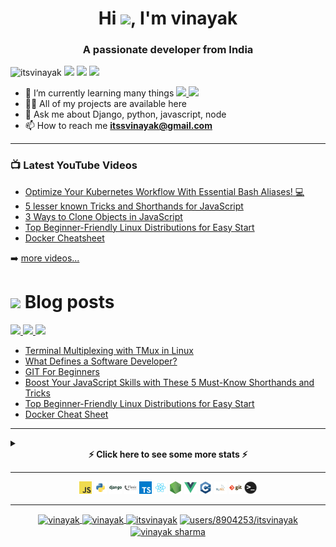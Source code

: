 <h1 align="center">Hi <img src="https://github.com/itsvinayak/itsvinayak/blob/master/assets/Hi.gif" height="30px" />, I'm vinayak</h1>
<h3 align="center">A passionate developer from India</h3>

<p align="left">
  <img src="https://komarev.com/ghpvc/?username=itsvinayak&label=PROFILE+VIEWS" alt="itsvinayak" />
  <a href="mailto:itssvinayak@gmail.com"><img src='https://img.shields.io/badge/Gmail-mail%20me-red' /></a>
  <a href="../../issues/new"><img src='https://img.shields.io/badge/Ask%20me-anything-1abc9c.svg'/></a>
  <a href="https://linktr.ee/itsvinayak"><img src="https://img.shields.io/badge/linktree-39E09B?style=for-the-badge&logo=linktree&logoColor=black"/></a>
</p>




<p align="left">
  
  - 🌱 I’m currently learning many things <a href="https://www.freecodecamp.org/itsvinayak"> <img src="https://img.shields.io/badge/freecodecamp-27273D?style=for-the-badge&logo=freecodecamp&logoColor=white"/> </a> <a href="https://www.udemy.com/user/vinayak-sharma-17/"> <img src="https://img.shields.io/badge/Udemy-EC5252?style=for-the-badge&logo=Udemy&logoColor=white"/> </a>
- 👨‍💻 All of my projects are available here
- 💬 Ask me about Django, python, javascript, node
- 📫 How to reach me **itssvinayak@gmail.com**
</p>

---

### 📺 Latest YouTube Videos

<!-- YOUTUBE:START -->
- [Optimize Your Kubernetes Workflow With Essential Bash Aliases! 💻](https://www.youtube.com/watch?v=yyuk9557OY4)
- [5 lesser known Tricks and Shorthands for JavaScript](https://www.youtube.com/watch?v=4ROFiicxh5M)
- [3 Ways to Clone Objects in JavaScript](https://www.youtube.com/watch?v=5zX5yYaAluA)
- [Top Beginner-Friendly Linux Distributions for Easy Start](https://www.youtube.com/watch?v=xgDukd7a2o8)
- [Docker Cheatsheet](https://www.youtube.com/watch?v=6fAi6v-MfTA)
<!-- YOUTUBE:END -->

➡️ [more videos...](https://www.youtube.com/channel/UC3Vrabb-Q563wejSp3KG8fA)



<!--  <p><img align="left" src="https://github-readme-stats.vercel.app/api?username=itsvinayak&show_icons=true&theme=radical" alt="itsvinayak" /></p> 
 <p> &nbsp; &nbsp; &nbsp; &nbsp; &nbsp; &nbsp; &nbsp; &nbsp; &nbsp; &nbsp; &nbsp; &nbsp; &nbsp; &nbsp; 
  <img align="center" src="https://user-images.githubusercontent.com/627794/87238688-cd69cc00-c3d3-11ea-99f4-812dfd665b38.gif" width="180"></p>
 -->
<!-- --- -->

# <img src="https://github.githubassets.com/images/icons/emoji/unicode/1f4d6.png?v8" width="40"/> Blog posts

<a href="https://dev.to/itsvinayak">
<img src="https://img.shields.io/badge/dev.to-0A0A0A?style=for-the-badge&logo=devdotto&logoColor=white" />
</a>
<a href="https://itsvinayak.hashnode.dev/">
<img src="https://img.shields.io/badge/Hashnode-2962FF?style=for-the-badge&logo=hashnode&logoColor=white" />
</a>
<a href="https://auth.geeksforgeeks.org/user/itsvinayak/articles">
<img src="https://img.shields.io/badge/GeeksforGeeks-298D46?style=for-the-badge&logo=geeksforgeeks&logoColor=white" />
</a>

<!-- --- -->

<!-- BLOG-POST-LIST:START -->
- [Terminal Multiplexing with TMux in Linux](https://itsvinayak.hashnode.dev/terminal-multiplexing-with-tmux-in-linux)
- [What Defines a Software Developer?](https://itsvinayak.hashnode.dev/what-defines-a-software-developer)
- [GIT For Beginners](https://itsvinayak.hashnode.dev/git-for-beginners)
- [Boost Your JavaScript Skills with These 5 Must-Know Shorthands and Tricks](https://itsvinayak.hashnode.dev/boost-your-javascript-skills-with-these-5-must-know-shorthands-and-tricks)
- [Top Beginner-Friendly Linux Distributions for Easy Start](https://itsvinayak.hashnode.dev/top-beginner-friendly-linux-distributions-for-easy-start)
- [Docker Cheat Sheet](https://itsvinayak.hashnode.dev/docker-cheat-sheet)
<!-- BLOG-POST-LIST:END -->


<!-- p align="center">
<a href="https://app.daily.dev/itsvinayak"><img src="https://github.com/itsvinayak/itsvinayak/blob/master/devcard.svg" width="200" alt="vinayak's Dev Card"/></a>
</p -->

---
<!-- [![itsvinayak's GitHub | Stats](https://stats-dev.quine.sh/itsvinayak/github?theme=dark)](https://dev.quine.sh?utm_source=widgets&utm_campaign=itsvinayak) -->


  <details>
    <summary>
      <center><strong> ⚡ Click here to see some more stats ⚡ </strong></center>
    </summary>
  
    ![Metrics](https://github.com/booleanhunter/itsvinayak/blob/master/github-metrics.svg)
  </details>


---


<p align="center">
<code><img height="20" src="https://raw.githubusercontent.com/github/explore/80688e429a7d4ef2fca1e82350fe8e3517d3494d/topics/javascript/javascript.png"></code>
<code><img height="20" src="https://raw.githubusercontent.com/github/explore/80688e429a7d4ef2fca1e82350fe8e3517d3494d/topics/python/python.png"></code>
<code><img height="20" src="https://raw.githubusercontent.com/github/explore/80688e429a7d4ef2fca1e82350fe8e3517d3494d/topics/django/django.png"></code>
<code><img height="20" src="https://raw.githubusercontent.com/github/explore/80688e429a7d4ef2fca1e82350fe8e3517d3494d/topics/flask/flask.png"></code>
<code><img height="20" src="https://raw.githubusercontent.com/github/explore/80688e429a7d4ef2fca1e82350fe8e3517d3494d/topics/typescript/typescript.png"></code>
<code><img height="20" src="https://raw.githubusercontent.com/github/explore/80688e429a7d4ef2fca1e82350fe8e3517d3494d/topics/react/react.png"></code>
<code><img height="20" src="https://raw.githubusercontent.com/github/explore/80688e429a7d4ef2fca1e82350fe8e3517d3494d/topics/nodejs/nodejs.png"></code>
<code><img height="20" src="https://raw.githubusercontent.com/github/explore/80688e429a7d4ef2fca1e82350fe8e3517d3494d/topics/vue/vue.png"></code>
<code><img height="20" src="https://raw.githubusercontent.com/github/explore/80688e429a7d4ef2fca1e82350fe8e3517d3494d/topics/cpp/cpp.png"></code>
<code><img height="20" src="https://raw.githubusercontent.com/github/explore/80688e429a7d4ef2fca1e82350fe8e3517d3494d/topics/mysql/mysql.png"></code>
<code><img height="20" src="https://raw.githubusercontent.com/github/explore/80688e429a7d4ef2fca1e82350fe8e3517d3494d/topics/git/git.png"></code>
<code><img height="20" src="https://raw.githubusercontent.com/github/explore/80688e429a7d4ef2fca1e82350fe8e3517d3494d/topics/terminal/terminal.png"></code>
</p>

---

<p align="center">
<a target="_blank" href="https://dev.to/itsvinayak">
  <img align="center"  alt="vinayak" width="30" height="30" src="https://cdn.jsdelivr.net/npm/simple-icons@v3/icons/dev-dot-to.svg" />
</a>
<a target="_blank" href="https://itsvinayak.hashnode.dev/">
  <img  align="center" alt="vinayak" width="30"  height="30" src="https://cdn.jsdelivr.net/npm/simple-icons@v3/icons/hashnode.svg" />
</a>
<a href="https://linkedin.com/in/itsvinayak" target="blank"><img align="center" src="https://cdn.jsdelivr.net/npm/simple-icons@3.0.1/icons/linkedin.svg" alt="itsvinayak" height="30" width="30" /></a>
<a href="https://stackoverflow.com/users/8904253/itsvinayak" target="blank"><img align="center" src="https://cdn.jsdelivr.net/npm/simple-icons@3.0.1/icons/stackoverflow.svg" alt="users/8904253/itsvinayak" height="30" width="30" /></a>
<a href="https://www.youtube.com/@itsvinayak" target="blank"><img align="center" src="https://cdn.jsdelivr.net/npm/simple-icons@3.0.1/icons/youtube.svg" alt="vinayak sharma" height="30" width="30" /></a>
</p>


<!-- 
<hr/>
<p align="left">
<img src="https://user-images.githubusercontent.com/33996594/204121689-b00e13bb-61fe-4590-8c06-ef2dbe140307.svg" width="100%" />
</p>
 -->

